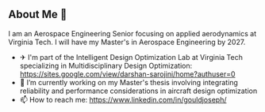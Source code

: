 ## About Me 👋


I am an Aerospace Engineering Senior focusing on applied aerodynamics at Virginia Tech. I will have my Master's in Aerospace Engineering by 2027.

- ✈ I'm part of the Intelligent Design Optimization Lab at Virginia Tech specializing in Multidisciplinary Design Optimization: https://sites.google.com/view/darshan-sarojini/home?authuser=0
- 🔭 I’m currently working on my Master's thesis involving integrating reliability and performance considerations in aircraft design optimization 
- 📫 How to reach me: https://www.linkedin.com/in/gouldjoseph/


